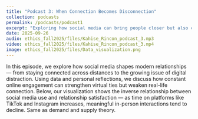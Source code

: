 ```yaml
---
title: "Podcast 3: When Connection Becomes Disconnection"
collection: podcasts
permalink: /podcasts/podcast1
excerpt: "Exploring how social media can bring people closer but also cause distance in real-life relationships"
date: 2025-09-26
audio: ethics_fall2025/files/Kahise_Rincon_podcast_3.mp3
video: ethics_fall2025/files/Kahise_Rincon_podcast_3.mp4
image: ethics_fall2025/files/Data_visualization.png
---
```

In this episode, we explore how social media shapes modern relationships — from staying connected across distances to the growing issue of digital distraction. Using data and personal reflections, we discuss how constant online engagement can strengthen virtual ties but weaken real-life connection. 
Below, our visualization shows the inverse relationship between social media use and relationship satisfaction — as time on platforms like TikTok and Instagram increases, meaningful in-person interactions tend to decline. Same as demand and supply theory.